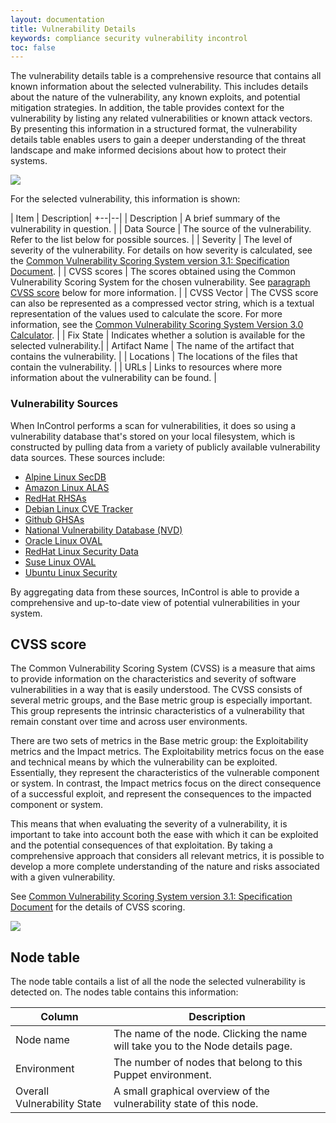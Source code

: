 ```yaml
---
layout: documentation
title: Vulnerability Details
keywords: compliance security vulnerability incontrol
toc: false
---
```


The vulnerability details table is a comprehensive resource that contains all known information about the selected vulnerability. This includes details about the nature of the vulnerability, any known exploits, and potential mitigation strategies. In addition, the table provides context for the vulnerability by listing any related vulnerabilities or known attack vectors. By presenting this information in a structured format, the vulnerability details table enables users to gain a deeper understanding of the threat landscape and make informed decisions about how to protect their systems.

<img src="/in_control_docs/docs/images/vulnerability-details.jpg">

For the selected vulnerability, this information is shown:

| Item | Description|
+--|--|
| Description | A brief summary of the vulnerability in question. |
| Data Source | The source of the vulnerability. Refer to the list below for possible sources. |
| Severity | The level of severity of the vulnerability. For details on how severity is calculated, see the [Common Vulnerability Scoring System version 3.1: Specification Document](https://www.first.org/cvss/specification-document). |
| CVSS scores | The scores obtained using the Common Vulnerability Scoring System for the chosen vulnerability. See [paragraph CVSS score](#cvss_score) below for more information. |
| CVSS Vector | The CVSS score can also be represented as a compressed vector string, which is a textual representation of the values used to calculate the score. For more information, see the [Common Vulnerability Scoring System Version 3.0 Calculator](<https://www.first.org/cvss/calculator/3.0>). |
| Fix State | Indicates whether a solution is available for the selected vulnerability.|
| Artifact Name | The name of the artifact that contains the vulnerability. |
| Locations | The locations of the files that contain the vulnerability. |
| URLs | Links to resources where more information about the vulnerability can be found. |


### Vulnerability Sources

When InControl performs a scan for vulnerabilities, it does so using a vulnerability database that's stored on your local filesystem, which is constructed by pulling data from a variety of publicly available vulnerability data sources. These sources include:

- [Alpine Linux SecDB](https://secdb.alpinelinux.org/)
- [Amazon Linux ALAS](https://alas.aws.amazon.com/AL2/alas.rss)
- [RedHat RHSAs](https://www.redhat.com/security/data/oval/)
- [Debian Linux CVE Tracker](https://security-tracker.debian.org/tracker/data/json)
- [Github GHSAs](https://github.com/advisories)
- [National Vulnerability Database (NVD)](https://nvd.nist.gov/vuln/data-feeds)
- [Oracle Linux OVAL](https://linux.oracle.com/security/oval/)
- [RedHat Linux Security Data](https://access.redhat.com/hydra/rest/securitydata/)
- [Suse Linux OVAL](https://ftp.suse.com/pub/projects/security/oval/)
- [Ubuntu Linux Security](https://people.canonical.com/~ubuntu-security/)


By aggregating data from these sources, InControl is able to provide a comprehensive and up-to-date view of potential vulnerabilities in your system.

## CVSS score

The Common Vulnerability Scoring System (CVSS) is a measure that aims to provide information on the characteristics and severity of software vulnerabilities in a way that is easily understood. The CVSS consists of several metric groups, and the Base metric group is especially important. This group represents the intrinsic characteristics of a vulnerability that remain constant over time and across user environments.

There are two sets of metrics in the Base metric group: the Exploitability metrics and the Impact metrics. The Exploitability metrics focus on the ease and technical means by which the vulnerability can be exploited. Essentially, they represent the characteristics of the vulnerable component or system. In contrast, the Impact metrics focus on the direct consequence of a successful exploit, and represent the consequences to the impacted component or system.

This means that when evaluating the severity of a vulnerability, it is important to take into account both the ease with which it can be exploited and the potential consequences of that exploitation. By taking a comprehensive approach that considers all relevant metrics, it is possible to develop a more complete understanding of the nature and risks associated with a given vulnerability.

See [Common Vulnerability Scoring System version 3.1: Specification Document](https://www.first.org/cvss/specification-document) for the details of CVSS scoring.

<img src="/in_control_docs/docs/images/vulnerability-details-cvss-scores.jpg">

## Node table

The node table contails a list of all the node the selected vulnerability is detected on. The nodes table contains this information:

| Column | Description |
| --- | --- |
| Node name | The name of the node. Clicking the name will take you to the Node details page. |
| Environment | The number of nodes that belong to this Puppet environment. |
| Overall Vulnerability State | A small graphical overview of the vulnerability state of this node. |

